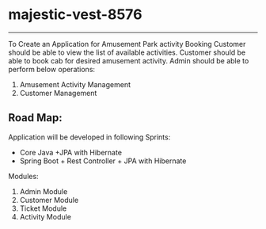 # majestic-vest-8576
------------------------------------------------------------------------------------------------------------------------------------------------------------------------
To Create an Application for Amusement Park activity Booking 
Customer should be able to view the list of available activities.
Customer should be able to book cab for desired amusement activity.
Admin should be able to perform below operations:
1. Amusement Activity Management
2. Customer Management

Road Map:
--------------------------------------------------------------

Application will be developed in following Sprints:
- Core Java +JPA with Hibernate 
- Spring Boot + Rest Controller + JPA with Hibernate

Modules:
1. Admin Module
2. Customer Module
3. Ticket Module
4. Activity Module
